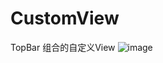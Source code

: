 # CustomView
TopBar
组合的自定义View
![image](https://github.com/maqingwei/CustomView/screenshots/aaa.png)

